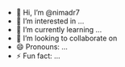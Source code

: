 - 👋 Hi, I’m @nimadr7
- 👀 I’m interested in ...
- 🌱 I’m currently learning ...
- 💞️ I’m looking to collaborate on 
- 😄 Pronouns: ...
- ⚡ Fun fact: ...

<!---
nimadr7/nimadr7 is a ✨ special ✨ repository because its `README.md` (this file) appears on your GitHub profile.
You can click the Preview link to take a look at your changes.
--->
